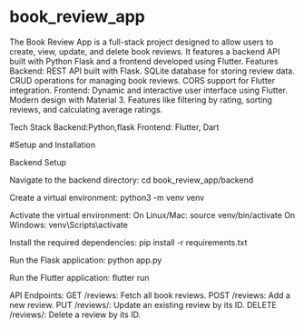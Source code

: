 # book_review_app

The Book Review App is a full-stack project designed to allow users to create, view, update, and delete book reviews. It features a backend API built with Python Flask and a frontend developed using Flutter.
Features
Backend:
REST API built with Flask.
SQLite database for storing review data.
CRUD operations for managing book reviews.
CORS support for Flutter integration.
Frontend:
Dynamic and interactive user interface using Flutter.
Modern design with Material 3.
Features like filtering by rating, sorting reviews, and calculating average ratings.

Tech Stack
Backend:Python,flask
Frontend: Flutter, Dart

#Setup and Installation

Backend Setup

Navigate to the backend directory:
cd book_review_app/backend

Create a virtual environment:
python3 -m venv venv

Activate the virtual environment:
On Linux/Mac: source venv/bin/activate
On Windows: venv\Scripts\activate

Install the required dependencies:
pip install -r requirements.txt

Run the Flask application: python app.py

Run the Flutter application: flutter run

API Endpoints:
GET /reviews: Fetch all book reviews.
POST /reviews: Add a new review.
PUT /reviews/: Update an existing review by its ID.
DELETE /reviews/: Delete a review by its ID.
